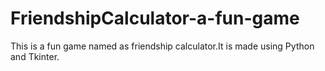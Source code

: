 # FriendshipCalculator-a-fun-game
This is a fun game named as friendship calculator.It is made using Python and Tkinter.
